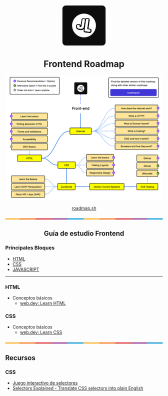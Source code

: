<p align="center">  
  <img src="public/images/JL.png" height="128">
  <h1 align="center">Frontend Roadmap</h1>  
  <p align="center">
    <img src="public/images/roadmap.png" height="400">
  </p>
  <p align="center">
    <a href="https://roadmap.sh/frontend">
    	roadmap.sh
    </a>    
  </p>  
  <p>
    <img src="public/images/line.png">
  </p>
  <h2 align="center">Guía de estudio Frontend</h2>
  <p>
    <h3>Principales Bloques</h3>
    <ul>
      <li><a href="https://es.wikipedia.org/wiki/HTML">HTML</a></li>
      <li><a href="https://es.wikipedia.org/wiki/CSS">CSS</a></li>
      <li><a href="https://es.wikipedia.org/wiki/JavaScript">JAVASCRIPT</a></li>
    </ul>
  </p>
</p>



---
### HTML
- Conceptos básicos
  - [web.dev: Learn HTML](https://web.dev/learn/html)

### CSS
- Conceptos básicos
  - [web.dev: Learn CSS](https://web.dev/learn/css?hl=es)

<p align="center">
    <img src="public/images/line.png">
</p>

## Recursos
### CSS
- [Juego interactivo de selectores](https://flukeout.github.io/)
- [Selectors Explained - Translate CSS selectors into plain English](https://kittygiraudel.github.io/selectors-explained/)
